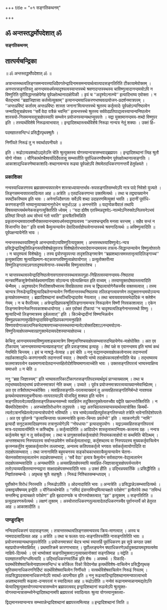 +++
title = "०१ सङ्गतिकथनम्"

+++


## ॐ अन्तस्तद्धर्मोपदेशात् ॐ

**सङ्गतिकथनम्**

## **तात्पर्यचन्द्रिका**

॥ ॐ अन्तस्तद्धर्मोपदेशात् ॐ ॥

अत्रान्तस्स्थत्वलिङ्गसमन्वयस्याधिदैवगतेन्द्रादिनामसमन्वयार्थत्वात्पादसङ्गतिरिति टीकायामेवोक्तम् । अनन्तरसङ्गतिस्तु आनन्दमयधर्मस्यादृश्यत्वस्यान्तस्स्थे श्रवणादन्तस्स्थस्य चाविष्णुत्वादानन्दमयोऽपि न विष्णुरिति पूर्वसिद्धान्ताक्षेपेणेह पूर्वपक्षोत्थानादाक्षेपिकी । इयं च ‘‘अदृश्येऽनात्म्ये’’ इत्यादिभाष्य एवोक्ता । न चैतद्भाष्यं ‘‘ब्रह्मजिज्ञासा कर्तव्येत्युक्तम्’’ इत्यानन्दमयाधिकरणभाष्यवत्प्रयोजन-प्रदर्शनमात्रपरम् । ‘‘अन्तःप्रविष्टं कर्तारम् अन्तःप्रविष्टः शास्ता जनाना’मित्यन्तस्स्थे श्रुतस्य कर्तृत्वादेः पूर्वपक्षेऽन्यनिष्ठत्वेन जन्मादिसूत्राक्षेपस्य ‘‘सर्वे वेदा यत्रैकं भवन्ति’’ इत्यन्तस्स्थे श्रुतस्य सर्ववेदप्रतिपाद्यत्वस्याप्यन्यनिष्ठत्वेन शास्त्रयो-निसमन्वयसूत्राक्षेपस्यापि सम्भवेन प्रयोजनस्यान्यथाप्युपपत्तेः । यद्वा युक्तमानन्दमय-शब्दो विष्णुपर इति । तस्यार्थविशेषे निरूढत्वाभावात् । इन्द्रादिशब्दास्त्वर्थविशेषे निरूढा नान्यत्र नेतुं शक्याः । उक्तं हि–

पदमज्ञातसन्दिग्धं प्रसिद्धैरपृथक्श्रुतैः ।

निर्णीयते निरूढं तु न स्वार्थादपनीयते ॥

इति । रूढोऽप्यन्नशब्दोऽद्यतेऽत्ति चेति श्रुत्युक्तस्य योगस्यान्यत्रासम्भवाद्ब्रह्मपरः । इन्द्रादिशब्दानां त्विह श्रुतौ योगो नोक्तः । यौगिकार्थश्चैश्वर्यादिर्देवतासु सम्भवतीति पूर्वाधिकरणवैषम्येण पूर्वपक्षोत्थानात्सङ्गतिः । आकाशाद्यधिकरणेष्वाकाशादि-शब्दानामन्यत्र रूढ्या पूर्वपक्षेऽपि तेषामेतदधिकरणानन्तर्ये हेतुर्वक्ष्यते ।

### **प्रकाशिका**

नन्वस्याधिकरणस्य ब्रह्मसमन्वयपरत्वेन शास्त्राध्यायान्तर्भाव-रूपसङ्गतिसम्भवेऽपि नात्र पादे निवेशो युज्यते । लिङ्गसमन्वयपरत्वादित्यत आह ॥ अत्रेति ॥ एतदधिकरणान्त उक्तमित्यर्थः । तथा च तद्व्याख्यानेन स्पष्टीकरिष्याम इति भावः । अनेनाधिदैवगताः सर्वेऽपि शब्दा उदाहरणमित्युक्तं भवति । इदानीं पूर्वाधि-करणसङ्गतिं भाष्यानुव्याख्यानानुरोधेन चतुर्धाऽऽह ॥ अनन्तरेति ॥ यद्यप्येकयैवालं तथापि विषयव्याप्त्यर्थमनेकसङ्गत्युक्तिरिति ध्येयम् । ‘‘यदा ह्येवैष एतस्मिन्नदृश्येऽ-नात्म्येऽनिरुक्तेऽनिलयनेऽभयं प्रतिष्ठां विन्दते अथ सोभयं गतो भवति’’ इत्यत्रैतस्मिन्निति प्रकृतानन्दमयपरामर्शेनोक्तस्यानन्दमयधर्मस्यादृश्यत्वस्य ‘‘अन्तश्चन्द्रमसि मनसा चरन्तम् । सहैव सन्तं न विजानन्ति देवाः’’ इति वाक्ये कैमुत्यन्यायेन देवादिसर्वाज्ञेयत्वेनान्तस्स्थे श्रवणादित्यर्थः ॥ अविष्णुत्वादिति ॥ पूर्वपक्षन्यायेनेति भावः ।

नन्वन्तस्स्थस्याविष्णुत्वे आनन्दमयोऽप्यविष्णुरित्ययुक्तम् । अन्तस्स्थस्याविष्णुत्वेऽ-न्यत्र प्रसिद्धेन्द्रादिश्रुतिलिङ्गरूपविशेषहेतुवत्तत्र विशेषहेतोरभावादेवानन्दमयस्य तत्रत्य-सिद्धान्तन्यायेन विष्णुत्वोपपत्तेः । न चादृश्यत्वं विशेषहेतुः । तस्य द्वयोरप्युपपत्त्या तादृशलिङ्गमात्रेण ‘‘ब्रह्मशब्दात्समस्तात्तृत्वादिलिङ्गाच्च’’ इत्युक्तदिशा श्रुत्यादिप्रमाण-षट्कावगतविष्णुत्वाक्षेपायोगात् । प्रत्युतोक्तरीत्या विष्णुलिङ्गतयाऽवगतादृश्यत्वेनान्त-स्स्थस्यैव विष्णुत्वापत्तेश्च ।

न चान्तस्स्थत्वस्येन्द्रादिनिष्ठत्वेनावगतावन्तस्स्थत्वरूपगुहा-निहितत्वस्यानन्दमय-निष्ठतया मान्त्रवर्णिकसूत्रेणोक्तेर्वक्ष्यमाणदिशा सोऽप्यन्य एवेत्याक्षिप्यत इति वाच्यम् । तस्याप्युक्तदोषग्रस्तत्वादिति चेन्मैवम् । अदृश्यपदेन निरतिशयवैभवस्य विवक्षिततया तस्य च द्विष्ठत्वायोगेनैकस्यैव वक्तव्यत्वात् । तस्य चान्यत्र निरूढेन्द्रादिश्रुत्यादिबलेनान्यत्वेन निर्णीतान्तस्स्थनिष्ठतया तल्लिङ्गत्वावगमेन तद्युक्तानन्दमयोऽप्यन्य इत्याक्षेपसम्भवात् । ब्रह्मादिशब्दानां कथञ्चिदिन्द्रादावेव नेयत्वात् । तथा चावयवावयव्यभेदादिकं न क्लेशेन नेयम् । न च वैपरीत्यम् । अत्रेन्द्रादिप्रापकश्रुतिलिङ्गानामन्यत्र निरूढत्वेन विष्णौ निरवकाशत्वात् । एकेन लिङ्गमात्रेणानेकनिरवकाशबाधायोगात् । अत एवोक्तं टीकायां ‘‘न चादृश्यत्वलिङ्गेनान्तस्स्थो विष्णुः । श्रुत्यादिभ्यो लिङ्गमात्रस्य दुर्बलत्वात्’’ इति । किञ्चेन्द्रादीनां विष्ण्वभिन्नत्वेन विष्णुप्रापकाणामुपहितेन्द्रादाविवेन्द्रादिप्रापकाणामनुपहिते विष्णावयोगात्काल्पनिकभेदाश्रयणाच्चान्तस्स्थस्यान्यत्वेऽत्रोक्तदिशाऽऽनन्दमयोऽप्य-विष्णुरित्याक्षेपसम्भवात्प्रागुक्तभेदव्यपदेशस्याप्याक्षेपाच्च ।

केचित्तु आनन्दमयस्याविष्णुत्वशङ्कामात्रेण विष्णुत्वनिश्चयाक्षेपसम्भवात्तदभिप्रायेणेय-माक्षेपोक्तिः । अत एव टीकायाम् ‘आनन्दमयस्यान्यत्वप्रसङ्गात्’ इति प्रसङ्गशब्द इत्याहुः । तेषां पक्षे स एवानन्दमय इति भाष्यं कथं नेयमिति चिन्त्यम् । इयं च नाश्रद्धे-येत्याह ॥ इयं चेति ॥ ननु यद्यानन्दमयाक्षेपकत्वेनास्य तदानन्तर्यं तर्ह्याकाशाद्यधि-करणानामपि तदानन्तर्यं स्यात् । तेषामपि भाष्ये तदाक्षेपकत्वदर्शनादिति चेन्न । तद्भाष्यस्य फलमात्रपरत्वेन वक्ष्यमाणत्वादेतदानन्तर्यहेतोर्दर्शयिष्यमाणत्वाच्चेति भावः । उक्तसङ्गतिपरत्वं भाष्यस्याक्षिप्य समाधत्ते ॥ न चेति ॥

ननु ‘‘ब्रह्म जिज्ञास्यम्’’ इति भाष्यावतारिकाटीकागतसङ्गतिपदस्यार्थद्वयं प्राग्व्याख्यातम् । तथा च तद्भाष्यवदेतद्भाष्यं प्रयोजनमात्रपरं नेति कथम् । उच्यते । पूर्वत्र प्रयोजनमात्रपरत्वव्याख्यानमेवाभिप्रेतम् । अत एव तत्रैवोपष्टम्भकोक्तिः । व्यवहितसङ्गति-परत्वव्याख्यानं तु अव्यवहितसङ्गतिनिर्बन्धो नावश्यक इत्यर्थस्यावश्यसूचनीयत्वा-त्तत्परतयाऽपि योजयितुं शक्यत इति भावेन । सङ्गतिपरत्वेऽव्यवहितसङ्गतिकथनसम्भवे व्यवहितेन तदुक्तिरयुक्तेत्यरुच्यैव यद्वेति पक्षान्तरोक्तिरिति । न चैवमतिदेशायोगः । अरुच्यंशतिरोधानेन तदुपपत्तेः । यद्वा अरुचिग्रस्तस्याप्यस्यार्थस्यात्रोक्तिः किमर्थे-त्यतोऽत्रानभिप्रेतत्वेऽप्यन्यत्रोपयोगो भविष्यति । यत्र भाष्येऽव्यवहितपूर्वसङ्गतिरुच्यते तत्रेति भावेनातिदेशोपपत्तेः । अत एव पूर्वतन्त्रे ‘‘कृत्वाचिन्तायाः फलमन्यत्रेति कृत्वा-चिन्ताः प्रवर्तन्ते’’ इति । व्याकरणेऽपि ‘‘नामि’’ इत्यादौ सनुट्कामादिग्रहणस्य तत्रानुपयोगेऽपि ‘‘नोपधायाः’’ इत्यादावुपयोगः । यद्वाऽव्यवहितसङ्गतिपरत्वं मात्र-पदव्यावर्त्यमिति न कश्चिद्दोषः ॥ कर्तृत्वादेरिति ॥ आदिपदेन शास्तृत्वरूपनियाम-कत्वस्य ग्रहः । नन्वत्र कर्तृत्वमेव श्रुतं न तु सर्वकर्तृत्वम् । तथा च प्रागुक्तसर्वकर्तृत्वाक्षेपो नियामकत्वाक्षेपो वा कथमिति चेदित्थम् । अन्तश्शब्दस्य निरुपपदस्य सर्वान्तःप्रवेशेन सर्वकर्तृत्वलाभाद्वा, कर्तृशब्दस्य वा निरुपपदस्य मुख्यकर्तृवाचित्वेन कृत्स्नकर्तुरेव मुख्यकर्तृत्वात्तेन तल्लाभाद्वा, अन्यस्य कतिपयकर्तृत्वे भगवतः सर्वकर्तृत्वायोगादिति वा तदाक्षेपसम्भवात् । तथा जनानामिति बहुवचनस्य सङ्कोचकाभावात्कैमुत्यन्यायेन चेतना-चेतनसर्वशास्तृत्वलाभेन तदाक्षेपसम्भवात् । ‘सर्वे वेदाः’ इत्यत्र कैमुत्येन सर्वसदागम-वेद्यत्वलाभेन तदाक्षेपसम्भवादिति ॥ अन्यथापीति ॥ अव्यवहिताक्षेपस्यापि व्यवहित-जिज्ञासासूत्राक्षेपपर्यन्तत्वेन ततोऽप्यव्यवहितस्यानन्यद्वारा साक्षादाक्षेपसम्भवादिति भावः ॥ उक्तं हीति ॥ उद्भिन्नयवार्तिके ॥ प्रसिद्धैरिति ॥ निर्ज्ञातसम्बन्धैः । अपृथक् श्रुतैः सहश्रुतैः । निरूढं निश्चितसम्बन्धपदम् ।

पूर्वोक्तेन विरोधं निरस्यति ॥ निरूढोऽपीति ॥ ओदनादाविति भावः ॥ अन्यत्रेति ॥ प्रसिद्धान्नेऽसम्भवादित्यर्थः । उक्तद्वयवैषम्यम् इन्द्रेति ॥ यौगिकार्थश्चेति ॥ ‘‘तमिदं द्रंसन्तमिन्द्रमित्याचक्षते परोक्षेण’’ इत्यैतरेये तथा ‘‘तमिन्धं सन्तमिन्द्र इत्याचक्षते परोक्षेण’’ इति बृहदारण्यके च योगस्योक्तत्वात् ‘‘इह’’ इत्युक्तम् ॥ सङ्गतिरिति ॥ प्रत्युदाहरणरूपेत्यर्थः । लक्षणं तूक्तम् । अस्योत्तराधिकरणतुल्यत्वादेतदधिकरणस्यैव पूर्वानन्तर्ये को हेतुरत आह ॥ आकाशादीति ॥

### **पाण्डुरङ्गि**

नन्विदमधिकरणं पादासङ्गतम् । तत्रान्तस्स्थत्वलिङ्गसमन्वयस्य क्रिय-माणत्वात् । अस्य च नामपादत्वादित्यत आह ॥ अत्रेति ॥ तथा च फलतः पाद-सङ्गतिरस्तीति नासङ्गतिरिति भावः ॥ प्रयोजनस्यान्यथाप्युपपत्तेरिति ॥ प्रयोजनमात्रपरं चेदत्र भाष्यं स्यात्तर्हि पूर्वाधिकरण इव सूत्रे कण्ठत उक्तं महाप्रयोजनमेवाक्षिपेत् । प्रथमातिक्रमे कारणाभावात् । पूर्वोल्लङ्घनेन षष्ठाधिकरणेऽर्थादुक्तप्रायमदृश्यत्वमेव नाक्षिपे-दित्यर्थः । एवं भाष्योक्तां सङ्गतिमुक्त्वाऽनुव्याख्यानोक्तां सङ्गतिमाह ॥ यद्वेति ॥ पदमज्ञातसन्दिग्धमित्यादि ॥ उद्भिदधिकरणवार्तिक इति शेषः । अयमर्थः । पिकादि-पदमर्थविशेषवाचित्वेनाज्ञातमसन्दिग्धं च कोकिलः पिको विदेवनोक्ष इत्यर्थविशेष-वाचित्वेन प्रसिद्धैरपृथक् श्रुतिसमानाधिकरणनिर्दिष्टं सदर्थविशेषवाचित्वेन निर्णीयते । यत्त्वर्थविशेषवाचित्वेन निरूढं नियतम् । तत्प्रसिद्धपदसामानाधिकरण्येऽपि स्वार्था-न्नापनीयत इति ॥ ननु रूढत्वादिन्द्रादिशब्दानामन्यपरत्वाभावे अन्नशब्दस्यापि रूढत्वा-दन्यपरत्वं न स्यादित्यत आह ॥ रूढोऽपीति ॥ नन्वेवं रूढानामप्यन्नानामद्यतेऽत्ति चेत्यादिश्रुत्युक्तयोगस्यान्यत्रासम्भवेन ब्रह्मपरत्ववद् इन्द्रादिशब्दानां रूढत्वेऽपि श्रुत्युक्त-योगस्यान्यत्रासम्भवेनेन्द्रादिशब्दानामपि ब्रह्मपरत्वं स्यादित्यतः श्रुत्या योगस्यानुक्तत्वा-

द्विद्यमानस्याप्यन्यत्र सम्भवान्नेन्द्रादिशब्दानां ब्रह्मपरत्वमित्याह ॥ इन्द्रादिशब्दानां त्विति ॥

